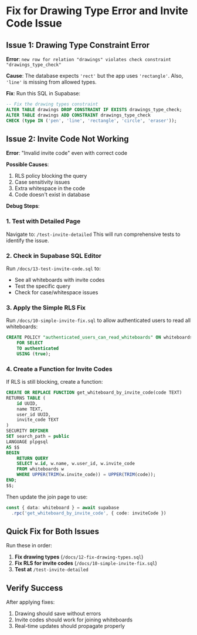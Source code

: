 # Fix for Drawing Type Error and Invite Code Issue

## Issue 1: Drawing Type Constraint Error

**Error**: `new row for relation "drawings" violates check constraint "drawings_type_check"`

**Cause**: The database expects `'rect'` but the app uses `'rectangle'`. Also, `'line'` is missing from allowed types.

**Fix**: Run this SQL in Supabase:
```sql
-- Fix the drawing types constraint
ALTER TABLE drawings DROP CONSTRAINT IF EXISTS drawings_type_check;
ALTER TABLE drawings ADD CONSTRAINT drawings_type_check 
CHECK (type IN ('pen', 'line', 'rectangle', 'circle', 'eraser'));
```

## Issue 2: Invite Code Not Working

**Error**: "Invalid invite code" even with correct code

**Possible Causes**:
1. RLS policy blocking the query
2. Case sensitivity issues
3. Extra whitespace in the code
4. Code doesn't exist in database

**Debug Steps**:

### 1. Test with Detailed Page
Navigate to: `/test-invite-detailed`
This will run comprehensive tests to identify the issue.

### 2. Check in Supabase SQL Editor
Run `/docs/13-test-invite-code.sql` to:
- See all whiteboards with invite codes
- Test the specific query
- Check for case/whitespace issues

### 3. Apply the Simple RLS Fix
Run `/docs/10-simple-invite-fix.sql` to allow authenticated users to read all whiteboards:
```sql
CREATE POLICY "authenticated_users_can_read_whiteboards" ON whiteboards
    FOR SELECT
    TO authenticated
    USING (true);
```

### 4. Create a Function for Invite Codes
If RLS is still blocking, create a function:
```sql
CREATE OR REPLACE FUNCTION get_whiteboard_by_invite_code(code TEXT)
RETURNS TABLE (
    id UUID,
    name TEXT,
    user_id UUID,
    invite_code TEXT
)
SECURITY DEFINER
SET search_path = public
LANGUAGE plpgsql
AS $$
BEGIN
    RETURN QUERY
    SELECT w.id, w.name, w.user_id, w.invite_code
    FROM whiteboards w
    WHERE UPPER(TRIM(w.invite_code)) = UPPER(TRIM(code));
END;
$$;
```

Then update the join page to use:
```typescript
const { data: whiteboard } = await supabase
  .rpc('get_whiteboard_by_invite_code', { code: inviteCode })
```

## Quick Fix for Both Issues

Run these in order:

1. **Fix drawing types** (`/docs/12-fix-drawing-types.sql`)
2. **Fix RLS for invite codes** (`/docs/10-simple-invite-fix.sql`)
3. **Test at** `/test-invite-detailed`

## Verify Success

After applying fixes:
1. Drawing should save without errors
2. Invite codes should work for joining whiteboards
3. Real-time updates should propagate properly